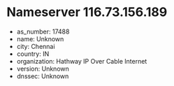 # Nameserver 116.73.156.189

* as_number: 17488
* name: Unknown
* city: Chennai
* country: IN
* organization: Hathway IP Over Cable Internet
* version: Unknown
* dnssec: Unknown
